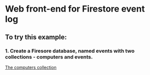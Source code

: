 # Web  front-end for Firestore event log

## To try this example:

### 1. Create a Firesore database, named events with two collections - computers and events.

[The computers collection]()